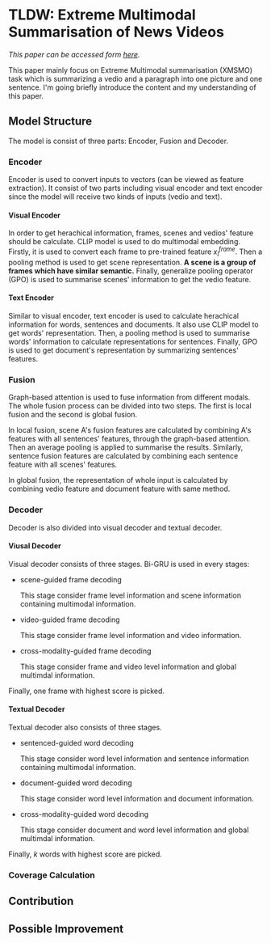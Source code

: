# TLDW: Extreme Multimodal Summarisation of News Videos
*This paper can be accessed form [here](https://arxiv.org/abs/2210.08481).*

This paper mainly focus on Extreme Multimodal summarisation (XMSMO) task which is summarizing a vedio and a paragraph into one picture and one sentence. I'm going briefly introduce the content and my understanding of this paper.
## Model Structure
The model is consist of three parts: Encoder, Fusion and Decoder.
### Encoder
Encoder is used to convert inputs to vectors (can be viewed as feature extraction). It consist of two parts including visual encoder and text encoder since the model will receive two kinds of inputs (vedio and text).
#### Visual Encoder
In order to get herachical information, frames, scenes and vedios' feature should be calculate. CLIP model is used to do multimodal embedding. Firstly, it is used to convert each frame to pre-trained feature $x^{frame}_i$. Then a pooling method is used to get scene representation. **A scene is a group of frames which have similar semantic.** Finally, generalize pooling operator (GPO) is used to summarise scenes' information to get the vedio feature.

#### Text Encoder
Similar to visual encoder, text encoder is used to calculate herachical information for words, sentences and documents. It also use CLIP model to get words' representation. Then, a pooling method is used to summarise words' information to calculate representations for sentences. Finally, GPO is used to get document's representation by summarizing sentences' features.

### Fusion
Graph-based attention is used to fuse information from different modals. The whole fusion process can be divided into two steps. The first is local fusion and the second is global fusion.

In local fusion, scene A's fusion features are calculated by  combining A's features with all sentences' features, through the graph-based attention. Then an average pooling is applied to summarise the results. Similarly, sentence fusion features are calculated by combining each sentence feature with all scenes' features.

In global fusion, the representation of whole input is calculated by combining vedio feature and document feature with same method.


### Decoder
Decoder is also divided into visual decoder and textual decoder.

#### Viusal Decoder
Visual decoder consists of three stages. Bi-GRU is used in every stages:
- scene-guided frame decoding
  
  This stage consider frame level information and scene information containing multimodal information.

- video-guided frame decoding
  
  This stage consider frame level information and video information.

- cross-modality-guided frame decoding
  
  This stage consider frame and video level information and global multimdal information.

Finally, one frame with highest score is picked.

#### Textual Decoder
Textual decoder also consists of three stages.
- sentenced-guided word decoding
  
  This stage consider word level information and sentence information containing multimodal information.

- document-guided word decoding
  
  This stage consider word level information and document information.

- cross-modality-guided word decoding
  
  This stage consider document and word level information and global multimdal information.

Finally, *k* words with highest score are picked.

### Coverage Calculation

## Contribution
## Possible Improvement